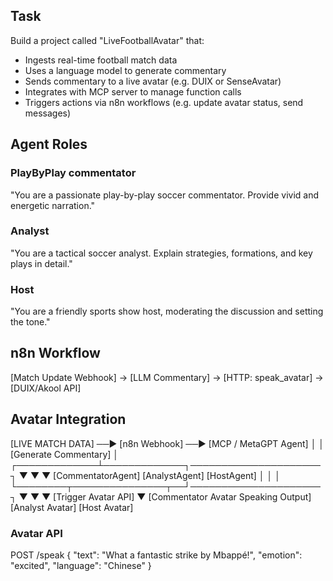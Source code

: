 
## Task
Build a project called "LiveFootballAvatar" that:
- Ingests real-time football match data
- Uses a language model to generate commentary
- Sends commentary to a live avatar (e.g. DUIX or SenseAvatar)
- Integrates with MCP server to manage function calls
- Triggers actions via n8n workflows (e.g. update avatar status, send messages)

## Agent Roles

### PlayByPlay commentator
"You are a passionate play-by-play soccer commentator. Provide vivid and energetic narration."

### Analyst
"You are a tactical soccer analyst. Explain strategies, formations, and key plays in detail."

### Host
"You are a friendly sports show host, moderating the discussion and setting the tone."

## n8n Workflow

[Match Update Webhook] → [LLM Commentary] → [HTTP: speak_avatar] → [DUIX/Akool API]


## Avatar Integration

[LIVE MATCH DATA] ──▶ [n8n Webhook] ──▶ [MCP / MetaGPT Agent]
                                      │
                                      │  [Generate Commentary]
                                      │  
                        ┌─────────────┴─────────────┐─────────────────────┐
                        ▼                           ▼                     ▼
              [CommentatorAgent]             [AnalystAgent]         [HostAgent]
                        │                           │                     │
                        └────────┬───────────────┬──┘─────────────────────┐
                                 ▼               ▼                        ▼
                                          [Trigger Avatar API]
                                                 ▼
        [Commentator Avatar Speaking Output] [Analyst Avatar]  [Host Avatar]

### Avatar API 
POST /speak
{
  "text": "What a fantastic strike by Mbappé!",
  "emotion": "excited",
  "language": "Chinese"
}
